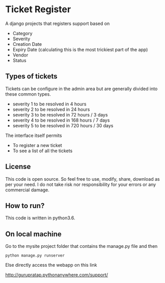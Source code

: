 # Ticket Register

A django projects that registers support based on 

* Category
* Severity
* Creation Date
* Expiry Date (calculating this is the most trickiest part of the app)
* Vendor
* Status

## Types of tickets

Tickets can be configure in the admin area but are generally divided into these common types.

* severity 1 to be resolved in 4 hours
* severity 2 to be resolved in 24 hours
* severity 3 to be resolved in 72 hours / 3 days
* severity 4 to be resolved in 168 hours / 7 days
* severity 5 to be resolved in 720 hours / 30 days

The interface itself permits

* To register a new ticket
* To see a list of all the tickets

## License

This code is open source. So feel free to use, modify, share, download as per your need. I do not take risk nor responsibility for your errors or any commercial damage.

## How to run?

This code is written in python3.6.

## On local machine

Go to the mysite project folder that contains the manage.py file and then
```
python manage.py runserver
```

Else directly access the webapp on this link

http://gurupratap.pythonanywhere.com/support/
